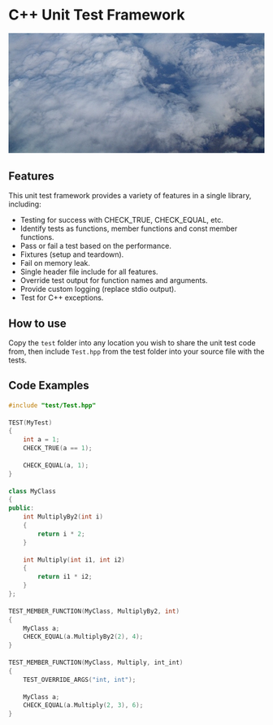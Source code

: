 # C++ Unit Test Framework

![](header_image.jpg)

## Features

This unit test framework provides a variety of features in a single library, including:
* Testing for success with CHECK_TRUE, CHECK_EQUAL, etc.
* Identify tests as functions, member functions and const member functions.
* Pass or fail a test based on the performance.
* Fixtures (setup and teardown).
* Fail on memory leak.
* Single header file include for all features.
* Override test output for function names and arguments.
* Provide custom logging (replace stdio output).
* Test for C++ exceptions.

## How to use

Copy the `test` folder into any location you wish to share the unit test code from, then include `Test.hpp` from the test folder into your source file with the tests.

## Code Examples

```cpp
#include "test/Test.hpp"

TEST(MyTest)
{
    int a = 1;
    CHECK_TRUE(a == 1);

    CHECK_EQUAL(a, 1);
}

class MyClass
{
public:
    int MultiplyBy2(int i)
    {
        return i * 2;
    }

    int Multiply(int i1, int i2)
    {
        return i1 * i2;
    }
};

TEST_MEMBER_FUNCTION(MyClass, MultiplyBy2, int)
{
    MyClass a;
    CHECK_EQUAL(a.MultiplyBy2(2), 4);
}

TEST_MEMBER_FUNCTION(MyClass, Multiply, int_int)
{
    TEST_OVERRIDE_ARGS("int, int");

    MyClass a;
    CHECK_EQUAL(a.Multiply(2, 3), 6);
}
```

